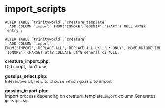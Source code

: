 # import_scripts

```
ALTER TABLE `trinityworld`.`creature_template`   
  ADD COLUMN `import` ENUM('IGNORE','GOSSIP','SMART') NULL AFTER `entry`;
  
ALTER TABLE `trinityworld`.`creature`   
  ADD COLUMN `import` ENUM('IMPORT','REPLACE_ALL','REPLACE_ALL_LK','LK_ONLY','MOVE_UNIQUE_IMPORT_WP','UPDATE_SPAWNID','IMPORT_WP', 'IGNORE') CHARSET utf8 COLLATE utf8_general_ci NULL;
```

  
**creature_import.php**:   
Old script, don't use

**gossips_select.php**:  
 Interactive UI, help to choose which gossip to import

**gossips_import.php**:  
Import process depending on creature_template.`import` column
Generates `gossips.sql`
